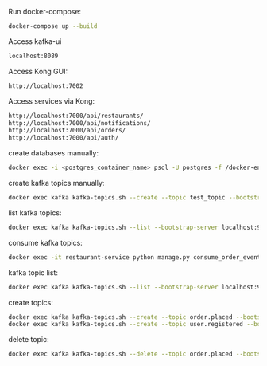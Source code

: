 Run docker-compose:

```bash
docker-compose up --build
```

Access kafka-ui

```bash
localhost:8089
```

Access Kong GUI:

```bash
http://localhost:7002
```

Access services via Kong:

```bash
http://localhost:7000/api/restaurants/
http://localhost:7000/api/notifications/
http://localhost:7000/api/orders/
http://localhost:7000/api/auth/
```

create databases manually:

```bash
docker exec -i <postgres_container_name> psql -U postgres -f /docker-entrypoint-initdb.d/init.sql
```

create kafka topics manually:

```bash
docker exec kafka kafka-topics.sh --create --topic test_topic --bootstrap-server localhost:9092 --partitions 1 --replication-factor 1
```

list kafka topics:

```bash
docker exec kafka kafka-topics.sh --list --bootstrap-server localhost:9092
```

consume kafka topics:

```bash
docker exec -it restaurant-service python manage.py consume_order_events
```

kafka topic list:

```bash
docker exec kafka kafka-topics.sh --list --bootstrap-server localhost:9092
```

create topics:

```bash
docker exec kafka kafka-topics.sh --create --topic order.placed --bootstrap-server localhost:9092 --partitions 3 --replication-factor 1
docker exec kafka kafka-topics.sh --create --topic user.registered --bootstrap-server localhost:9092 --partitions 3 --replication-factor 1
```

delete topic:

```bash
docker exec kafka kafka-topics.sh --delete --topic order.placed --bootstrap-server localhost:9092
```
